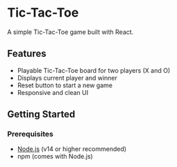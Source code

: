 # Tic-Tac-Toe

A simple Tic-Tac-Toe game built with React.

## Features

- Playable Tic-Tac-Toe board for two players (X and O)
- Displays current player and winner
- Reset button to start a new game
- Responsive and clean UI

## Getting Started

### Prerequisites

- [Node.js](https://nodejs.org/) (v14 or higher recommended)
- npm (comes with Node.js)
